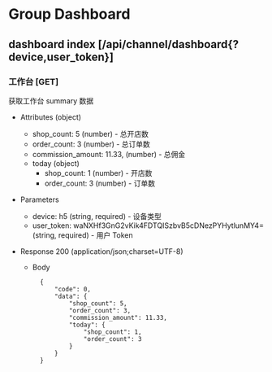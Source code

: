 # Group Dashboard

## dashboard index [/api/channel/dashboard{?device,user_token}]
### 工作台 [GET]
获取工作台 summary 数据

+ Attributes (object)
    + shop_count: 5 (number) - 总开店数
    + order_count: 3 (number) - 总订单数
    + commission_amount: 11.33, (number) - 总佣金
    + today (object)
        + shop_count: 1 (number) - 开店数
        + order_count: 3 (number) - 订单数

+ Parameters
    + device: h5 (string, required) - 设备类型
    + user_token: waNXHf3GnG2vKik4FDTQISzbvB5cDNezPYHytlunMY4= (string, required) - 用户 Token

+ Response 200 (application/json;charset=UTF-8)
    + Body

            {
                "code": 0,
                "data": {
                    "shop_count": 5,
                    "order_count": 3,
                    "commission_amount": 11.33,
                    "today": {
                        "shop_count": 1,
                        "order_count": 3
                    }
                }
            }
